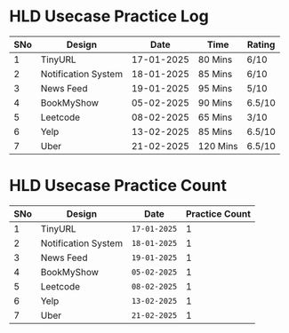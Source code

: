 
# HLD Usecase Practice Log

| SNo | Design | Date | Time | Rating |
|-----|--------|------|------|--------|
| 1 | TinyURL | 17-01-2025 | 80 Mins | 6/10 |
| 2 | Notification System | 18-01-2025 | 85 Mins | 6/10 |
| 3 | News Feed | 19-01-2025 | 95 Mins | 5/10 |
| 4 | BookMyShow | 05-02-2025 | 90 Mins | 6.5/10 |
| 5 | Leetcode | 08-02-2025 | 65 Mins | 3/10 |
| 6 | Yelp | 13-02-2025 | 85 Mins | 6.5/10 |
| 7 | Uber | 21-02-2025 | 120 Mins | 6.5/10 |



# HLD Usecase Practice Count

| SNo | Design | Date | Practice Count |
|-----|--------|------|----------------|
| 1 | TinyURL | `17-01-2025` | 1 |
| 2 | Notification System | `18-01-2025` | 1 |
| 3 | News Feed | `19-01-2025` | 1 |
| 4 | BookMyShow | `05-02-2025` | 1 |
| 5 | Leetcode | `08-02-2025` | 1 |
| 6 | Yelp | `13-02-2025` | 1 |
| 7 | Uber | `21-02-2025` | 1 |
